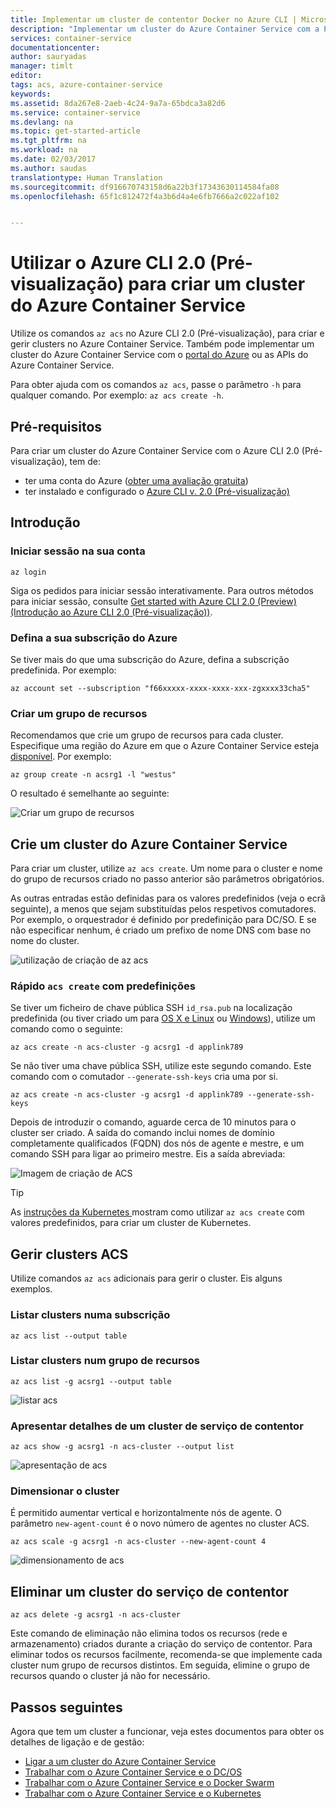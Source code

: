 ```yaml
---
title: Implementar um cluster de contentor Docker no Azure CLI | Microsoft Docs
description: "Implementar um cluster do Azure Container Service com a Pré-visualização do Azure CLI 2.0"
services: container-service
documentationcenter: 
author: sauryadas
manager: timlt
editor: 
tags: acs, azure-container-service
keywords: 
ms.assetid: 8da267e8-2aeb-4c24-9a7a-65bdca3a82d6
ms.service: container-service
ms.devlang: na
ms.topic: get-started-article
ms.tgt_pltfrm: na
ms.workload: na
ms.date: 02/03/2017
ms.author: saudas
translationtype: Human Translation
ms.sourcegitcommit: df916670743158d6a22b3f17343630114584fa08
ms.openlocfilehash: 65f1c812472f4a3b6d4a4e6fb7666a2c022af102


---
```

# <a name="using-the-azure-cli-20-preview-to-create-an-azure-container-service-cluster"></a>Utilizar o Azure CLI 2.0 (Pré-visualização) para criar um cluster do Azure Container Service

Utilize os comandos `az acs` no Azure CLI 2.0 (Pré-visualização), para criar e gerir clusters no Azure Container Service. Também pode implementar um cluster do Azure Container Service com o [portal do Azure](container-service-deployment.md) ou as APIs do Azure Container Service.

Para obter ajuda com os comandos `az acs`, passe o parâmetro `-h` para qualquer comando. Por exemplo: `az acs create -h`.



## <a name="prerequisites"></a>Pré-requisitos
Para criar um cluster do Azure Container Service com o Azure CLI 2.0 (Pré-visualização), tem de:
* ter uma conta do Azure ([obter uma avaliação gratuita](https://azure.microsoft.com/pricing/free-trial/))
* ter instalado e configurado o [Azure CLI v. 2.0 (Pré-visualização)](/cli/azure/install-az-cli2)

## <a name="get-started"></a>Introdução 
### <a name="log-in-to-your-account"></a>Iniciar sessão na sua conta
```azurecli
az login 
```

Siga os pedidos para iniciar sessão interativamente. Para outros métodos para iniciar sessão, consulte [Get started with Azure CLI 2.0 (Preview) (Introdução ao Azure CLI 2.0 (Pré-visualização))](/cli/azure/get-started-with-az-cli2).

### <a name="set-your-azure-subscription"></a>Defina a sua subscrição do Azure

Se tiver mais do que uma subscrição do Azure, defina a subscrição predefinida. Por exemplo:

```
az account set --subscription "f66xxxxx-xxxx-xxxx-xxx-zgxxxx33cha5"
```


### <a name="create-a-resource-group"></a>Criar um grupo de recursos
Recomendamos que crie um grupo de recursos para cada cluster. Especifique uma região do Azure em que o Azure Container Service esteja [disponível](https://azure.microsoft.com/en-us/regions/services/). Por exemplo:

```azurecli
az group create -n acsrg1 -l "westus"
```
O resultado é semelhante ao seguinte:

![Criar um grupo de recursos](media/container-service-create-acs-cluster-cli/rg-create.png)


## <a name="create-an-azure-container-service-cluster"></a>Crie um cluster do Azure Container Service

Para criar um cluster, utilize `az acs create`.
Um nome para o cluster e nome do grupo de recursos criado no passo anterior são parâmetros obrigatórios. 

As outras entradas estão definidas para os valores predefinidos (veja o ecrã seguinte), a menos que sejam substituídas pelos respetivos comutadores. Por exemplo, o orquestrador é definido por predefinição para DC/SO. E se não especificar nenhum, é criado um prefixo de nome DNS com base no nome do cluster.

![utilização de criação de az acs](media/container-service-create-acs-cluster-cli/create-help.png)


### <a name="quick-acs-create-using-defaults"></a>Rápido `acs create` com predefinições
Se tiver um ficheiro de chave pública SSH `id_rsa.pub` na localização predefinida (ou tiver criado um para [OS X e Linux](../virtual-machines/virtual-machines-linux-mac-create-ssh-keys.md) ou [Windows](../virtual-machines/virtual-machines-linux-ssh-from-windows.md)), utilize um comando como o seguinte:

```azurecli
az acs create -n acs-cluster -g acsrg1 -d applink789
```
Se não tiver uma chave pública SSH, utilize este segundo comando. Este comando com o comutador `--generate-ssh-keys` cria uma por si.

```azurecli
az acs create -n acs-cluster -g acsrg1 -d applink789 --generate-ssh-keys
```

Depois de introduzir o comando, aguarde cerca de 10 minutos para o cluster ser criado. A saída do comando inclui nomes de domínio completamente qualificados (FQDN) dos nós de agente e mestre, e um comando SSH para ligar ao primeiro mestre. Eis a saída abreviada:

![Imagem de criação de ACS](media/container-service-create-acs-cluster-cli/cluster-create.png)

> [!TIP]
> As [instruções da Kubernetes ](container-service-kubernetes-walkthrough.md) mostram como utilizar `az acs create` com valores predefinidos, para criar um cluster de Kubernetes.
>

## <a name="manage-acs-clusters"></a>Gerir clusters ACS

Utilize comandos `az acs` adicionais para gerir o cluster. Eis alguns exemplos.

### <a name="list-clusters-under-a-subscription"></a>Listar clusters numa subscrição

```azurecli
az acs list --output table
```

### <a name="list-clusters-in-a-resource-group"></a>Listar clusters num grupo de recursos

```azurecli
az acs list -g acsrg1 --output table
```

![listar acs](media/container-service-create-acs-cluster-cli/acs-list.png)


### <a name="display-details-of-a-container-service-cluster"></a>Apresentar detalhes de um cluster de serviço de contentor

```azurecli
az acs show -g acsrg1 -n acs-cluster --output list
```

![apresentação de acs](media/container-service-create-acs-cluster-cli/acs-show.png)


### <a name="scale-the-cluster"></a>Dimensionar o cluster
É permitido aumentar vertical e horizontalmente nós de agente. O parâmetro `new-agent-count` é o novo número de agentes no cluster ACS.

```azurecli
az acs scale -g acsrg1 -n acs-cluster --new-agent-count 4
```

![dimensionamento de acs](media/container-service-create-acs-cluster-cli/acs-scale.png)

## <a name="delete-a-container-service-cluster"></a>Eliminar um cluster do serviço de contentor
```azurecli
az acs delete -g acsrg1 -n acs-cluster 
```
Este comando de eliminação não elimina todos os recursos (rede e armazenamento) criados durante a criação do serviço de contentor. Para eliminar todos os recursos facilmente, recomenda-se que implemente cada cluster num grupo de recursos distintos. Em seguida, elimine o grupo de recursos quando o cluster já não for necessário.

## <a name="next-steps"></a>Passos seguintes
Agora que tem um cluster a funcionar, veja estes documentos para obter os detalhes de ligação e de gestão:

* [Ligar a um cluster do Azure Container Service](container-service-connect.md)
* [Trabalhar com o Azure Container Service e o DC/OS](container-service-mesos-marathon-rest.md)
* [Trabalhar com o Azure Container Service e o Docker Swarm](container-service-docker-swarm.md)
* [Trabalhar com o Azure Container Service e o Kubernetes](container-service-kubernetes-walkthrough.md)


<!--HONumber=Feb17_HO1-->


